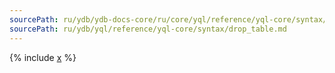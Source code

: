 ```yaml
---
sourcePath: ru/ydb/ydb-docs-core/ru/core/yql/reference/yql-core/syntax/drop_table.md
sourcePath: ru/ydb/yql/reference/yql-core/syntax/drop_table.md
---
```


{% include [x](_includes/drop_table.md) %}

